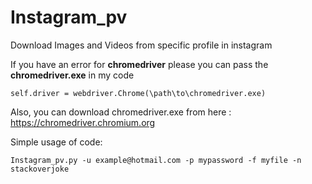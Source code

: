 # Instagram_pv
Download Images and Videos from specific profile in instagram

If you have an error for **chromedriver** please you can pass the **chromedriver.exe** in my code

```
self.driver = webdriver.Chrome(\path\to\chromedriver.exe)
```

Also, you can download chromedriver.exe from here : https://chromedriver.chromium.org

Simple usage of code:

```Instagram_pv.py -u example@hotmail.com -p mypassword -f myfile -n stackoverjoke```

